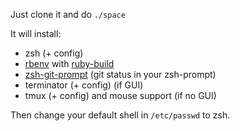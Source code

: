 Just clone it and do `./space`

It will install:
- zsh (+ config)
- [rbenv](https://github.com/rbenv/rbenv) with [ruby-build](https://github.com/rbenv/ruby-build)
- [zsh-git-prompt](https://github.com/olivierverdier/zsh-git-prompt) (git status in your zsh-prompt)
- terminator (+ config) (if GUI)
- tmux (+ config) and mouse support (if no GUI)

Then change your default shell in `/etc/passwd` to zsh.
